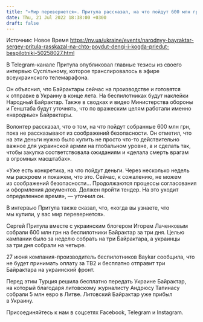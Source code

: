 ```yaml
---
title: "«Мир перевернется». Притула рассказал, на что пойдут 600 млн грн, собранные на Байрактары, и когда беспилотники будут в Украине"
date: Thu, 21 Jul 2022 18:38:00 +0300
draft: false
---
```

Источник: Новое Время https://nv.ua/ukraine/events/narodnyy-bayraktar-sergey-pritula-rasskazal-na-chto-poydut-dengi-i-kogda-priedut-bespilotniki-50258027.html


 В Telegram-канале Притула опубликовал главные тезисы из своего интервью Суспільному, которое транслировалось в эфире всеукраинского телемарафона.

Он объяснил, что Байрактары сейчас на производстве и готовятся к отправке в Украину в конце лета. На беспилотниках будут наклейки Народный Байрактар. Также в сводках и видео Министерства обороны и Генштаба будут уточнять, что по вражеским целям работали именно «народные» Байрактары.

Волонтер рассказал, что о том, на что пойдут собранные 600 млн грн, пока не рассказывают из соображений безопасности. Он отметил, что на эти деньги нужно было купить не просто что-то действительно важное для украинской армии на глобальном уровне, а и сделать так, чтобы закупка соответствовала ожиданиям и «делала смерть врагам в огромных масштабах».

«Уже есть конкретика, на что пойдут деньги. Через несколько недель мы раскроем и покажем, что это. Сейчас, к сожалению, не можем из соображений безопасности… Продолжаются процессы согласования и оформления документов. Должен пройти тендер. На это уходит определенное время», — уточнил он.

В интервью Притула также сказал, что, «когда вы узнаете, что мы купили, у вас мир перевернется».

 Сергей Притула вместе с украинским блогером Игорем Лаченковым собрали 600 млн грн на беспилотники Байрактар за три дня. Целью кампании было за неделю собрать на три Байрактара, а украинцы за три дня собрали на четыре.

27 июня компания-производитель беспилотников Baykar сообщила, что не будет принимать оплату за ТВ2 и бесплатно отправит три Байрактара на украинский фронт.

Перед этим Турция решила бесплатно передать Украине Байрактар, на который благодаря литовскому журналисту Андрюсу Тапинасу собрали 5 млн евро в Литве. Литовский Байрактар уже прибыл в Украину.

Присоединяйтесь к нам в соцсетях Facebook, Telegram и Instagram.
